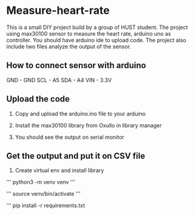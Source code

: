 # Measure-heart-rate
This is a small DIY project build by a group of HUST student. The project using max30100 sensor to measure the heart rate, arduino uno as controller. You should have arduino ide to upload code. The project also include two files analyze the output of the sensor.

## How to connect sensor with arduino

GND - GND
SCL - A5
SDA - A4
VIN - 3.3V

## Upload the code

1. Copy and upload the arduino.ino file to your arduino
2. Install the max30100 library from Oxullo in library manager

3. You should see the output on serial monitor

## Get the output and put it on CSV file
1. Create virtual env and install library

'''
python3 -m venv venv
'''

'''
source venv/bin/activate
'''

'''
pip install -r requirements.txt